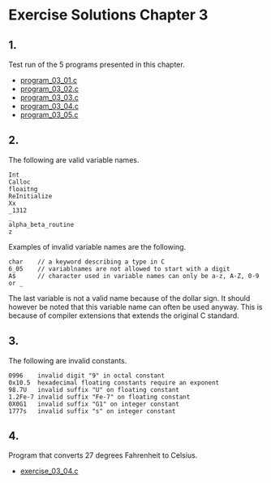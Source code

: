 # Exercise Solutions Chapter 3 #
## 1. ##
Test run of the 5 programs presented in this chapter.  
 - [program_03_01.c](Exercise_01/Program_03_01/program_03_01.c)  
 - [program_03_02.c](Exercise_01/Program_03_02/program_03_02.c)  
 - [program_03_03.c](Exercise_01/Program_03_03/program_03_03.c)  
 - [program_03_04.c](Exercise_01/Program_03_04/program_03_04.c)  
 - [program_03_05.c](Exercise_01/Program_03_05/program_03_05.c)

## 2. ##
The following are valid variable names.
```  
Int  
Calloc  
floaitng  
ReInitialize  
Xx  
_1312  
_  
alpha_beta_routine  
z  
```  
Examples of invalid variable names are the following.
```  
char	// a keyword describing a type in C
6_05	// variablnames are not allowed to start with a digit
A$		// character used in variable names can only be a-z, A-Z, 0-9 or _ 
```  
The last variable is not a valid name because of the dollar sign. It should however be noted that this variable name can often be used anyway. This is because of compiler extensions that extends the original C standard.  

## 3. ##
The following are invalid constants.
```  
0996	invalid digit "9" in octal constant  
0x10.5	hexadecimal floating constants require an exponent  
98.7U	invalid suffix "U" on floating constant  
1.2Fe-7	invalid suffix "Fe-7" on floating constant  
0X0G1	invalid suffix "G1" on integer constant  
1777s	invalid suffix "s" on integer constant  
```  

## 4. ##
Program that converts 27 degrees Fahrenheit to Celsius.  
- [exercise_03_04.c](Exercise_04/exercise_03_04.c)  

